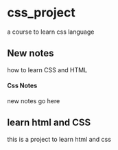 # css_project
a course to learn css language
## New notes
how to learn CSS and HTML
#### Css Notes
new notes go here

## learn html and CSS
this is a project to learn html and css
